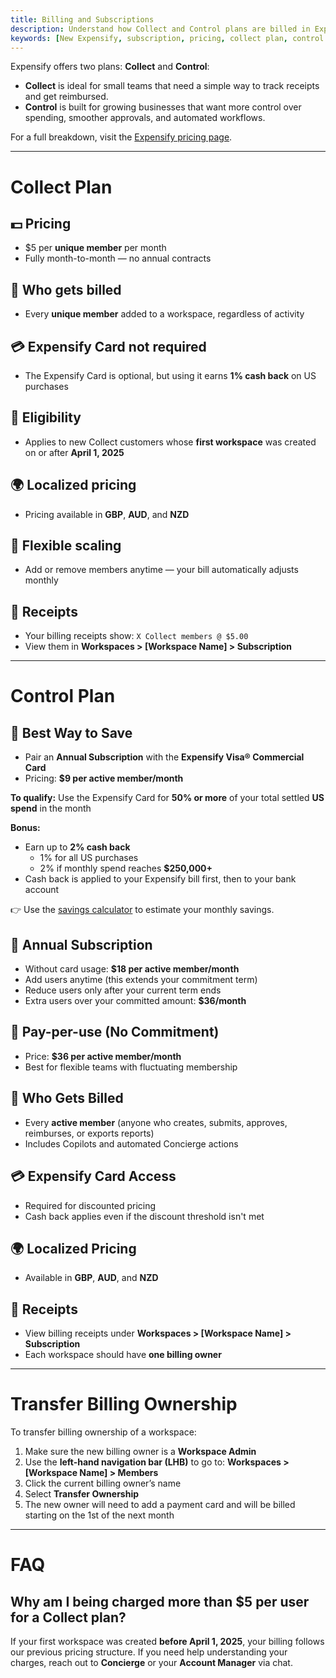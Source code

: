 ```yaml
---
title: Billing and Subscriptions
description: Understand how Collect and Control plans are billed in Expensify, including pricing tiers, eligibility, and how to transfer billing ownership.
keywords: [New Expensify, subscription, pricing, collect plan, control plan, transfer billing]
---
```

<div id="new-expensify" markdown="1">

Expensify offers two plans: **Collect** and **Control**:
- **Collect** is ideal for small teams that need a simple way to track receipts and get reimbursed.  
- **Control** is built for growing businesses that want more control over spending, smoother approvals, and automated workflows.  

For a full breakdown, visit the [Expensify pricing page](https://www.expensify.com/pricing).

---

# Collect Plan

## 💵 Pricing

- $5 per **unique member** per month
- Fully month-to-month — no annual contracts

## 👤 Who gets billed

- Every **unique member** added to a workspace, regardless of activity

## 💳 Expensify Card not required

- The Expensify Card is optional, but using it earns **1% cash back** on US purchases

## 📅 Eligibility

- Applies to new Collect customers whose **first workspace** was created on or after **April 1, 2025**

## 🌍 Localized pricing

- Pricing available in **GBP**, **AUD**, and **NZD**

## 🔄 Flexible scaling

- Add or remove members anytime — your bill automatically adjusts monthly

## 🧾 Receipts

- Your billing receipts show: `X Collect members @ $5.00`
- View them in **Workspaces > [Workspace Name] > Subscription**

---

# Control Plan

## 💸 Best Way to Save

- Pair an **Annual Subscription** with the **Expensify Visa® Commercial Card**
- Pricing: **$9 per active member/month**

**To qualify:** Use the Expensify Card for **50% or more** of your total settled **US spend** in the month

**Bonus:**
- Earn up to **2% cash back**
  - 1% for all US purchases
  - 2% if monthly spend reaches **$250,000+**
- Cash back is applied to your Expensify bill first, then to your bank account

👉 Use the [savings calculator](https://use.expensify.com/resource-center/tools/savings-calculator) to estimate your monthly savings.

## 📅 Annual Subscription

- Without card usage: **$18 per active member/month**
- Add users anytime (this extends your commitment term)
- Reduce users only after your current term ends
- Extra users over your committed amount: **$36/month**

## 🔁 Pay-per-use (No Commitment)

- Price: **$36 per active member/month**
- Best for flexible teams with fluctuating membership

## 👤 Who Gets Billed

- Every **active member** (anyone who creates, submits, approves, reimburses, or exports reports)
- Includes Copilots and automated Concierge actions

## 💳 Expensify Card Access

- Required for discounted pricing
- Cash back applies even if the discount threshold isn't met

## 🌍 Localized Pricing

- Available in **GBP**, **AUD**, and **NZD**

## 🧾 Receipts

- View billing receipts under **Workspaces > [Workspace Name] > Subscription**
- Each workspace should have **one billing owner**

---

# Transfer Billing Ownership

To transfer billing ownership of a workspace:

1. Make sure the new billing owner is a **Workspace Admin**
2. Use the **left-hand navigation bar (LHB)** to go to: **Workspaces > [Workspace Name] > Members**
3. Click the current billing owner’s name
4. Select **Transfer Ownership**
5. The new owner will need to add a payment card and will be billed starting on the 1st of the next month

---

# FAQ

## Why am I being charged more than $5 per user for a Collect plan?

If your first workspace was created **before April 1, 2025**, your billing follows our previous pricing structure. If you need help understanding your charges, reach out to **Concierge** or your **Account Manager** via chat.

</div>

